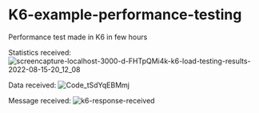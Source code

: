 # K6-example-performance-testing
Performance test made in K6 in few hours

Statistics received:
![screencapture-localhost-3000-d-FHTpQMi4k-k6-load-testing-results-2022-08-15-20_12_08](https://user-images.githubusercontent.com/25203503/184693478-cf12c2c3-d604-47f3-ad30-c013a423c9e7.png)

Data received:
![Code_tSdYqEBMmj](https://user-images.githubusercontent.com/25203503/184690349-9f00f131-559f-4525-b08f-77b8b73a73e4.png)

Message received:
![k6-response-received](https://user-images.githubusercontent.com/25203503/184691030-3328f356-4d08-49bb-8460-80d390f53ebd.jpg)
